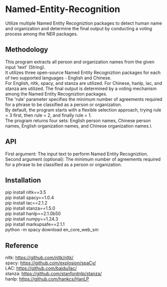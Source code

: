 # Named-Entity-Recognition
Utilize multiple Named Entity Recogniztion packages to detect human name and organization and determine the final output by conducting a voting process among the NER packages.

## Methodology
This program extracts all person and organization names from the given input 'text' (String).\
It utilizes three open-source Named Entity Recogniztion packages for each of two supported languages - English and Chinese.\
For English, nltk, spacy, and stanza are utilized. For Chinese, hanlp, lac, and stanza are utilized.
The final output is determined by a voting mechanism among the Named Entity Recogniztion packages.\
The 'rule' parameter specifies the minimum number of agreements required for a phrase to be classified as a person or organization.\
By default, the program starts with a flexible selection approach, trying rule = 3 first, then rule = 2, and finally rule = 1.\
The program returns four sets: English person names, Chinese person names, English organization names, and Chinese organization names.\

## API
First argument: The input text to perform Named Entity Recogniztion.\
Second argument (optional): The minimum number of agreements required for a phrase to be classified as a person or organization.

## Installation
pip install nltk==3.5\
pip install spacy==1.0.4\
pip install lac==2.1.2\
pip install stanza==1.5.0\
pip install hanlp==2.1.0b50\
pip install numpy==1.24.3\
pip install markupsafe==2.1.1\
python -m spacy download en_core_web_sm

## Reference
nltk: https://github.com/nltk/nltk/ \
spacy: https://github.com/explosion/spaCy/ \
LAC: https://github.com/baidu/lac/ \
stanza: https://github.com/stanfordnlp/stanza/ \
hanlp: https://github.com/hankcs/HanLP
